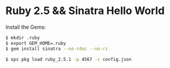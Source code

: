 Ruby 2.5 && Sinatra Hello World
==================

Install the Gems:

```sh
$ mkdir .ruby
$ export GEM_HOME=.ruby
$ gem install sinatra --no-rdoc --no-ri
```

```sh
$ ops pkg load ruby_2.5.1 -p 4567 -c config.json
```
